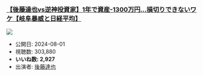 ### [【後藤達也vs逆神投資家】1年で資産-1300万円…損切りできないワケ【岐阜暴威と日経平均】](https://www.youtube.com/watch?v=57BK0qmtqz8)
[![](https://img.youtube.com/vi/57BK0qmtqz8/sddefault.jpg)](https://www.youtube.com/watch?v=57BK0qmtqz8)
-   公開日: 2024-08-01
-   視聴数: 303,880
-   **いいね数: 2,927**
-   出演者: [後藤達也](/rehacq_fan/people/後藤達也 "wikilink")
